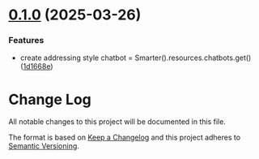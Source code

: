 # [0.1.0](https://github.com/smarter-sh/smarter-python/compare/v0.0.1...v0.1.0) (2025-03-26)


### Features

* create addressing style chatbot = Smarter().resources.chatbots.get() ([1d1668e](https://github.com/smarter-sh/smarter-python/commit/1d1668ef2183e3c53ef57d9739ca1d5eca52456f))

# Change Log

All notable changes to this project will be documented in this file.

The format is based on [Keep a Changelog](http://keepachangelog.com/) and this project adheres to [Semantic Versioning](http://semver.org/).
